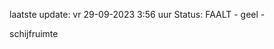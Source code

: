 laatste update: 
vr 29-09-2023  3:56   uur 
Status: FAALT - geel - 
<div class="service Y">schijfruimte</div>
